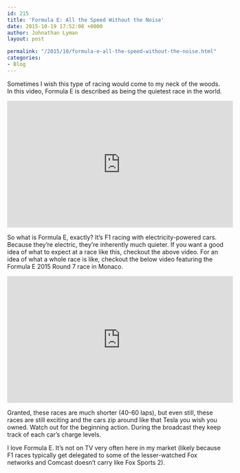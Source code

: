```yaml
---
id: 215
title: 'Formula E: All the Speed Without the Noise'
date: 2015-10-19 17:52:08 +0000
author: Johnathan Lyman
layout: post

permalink: "/2015/10/formula-e-all-the-speed-without-the-noise.html"
categories:
- Blog
---
```

<div class="kg-card-markdown"><p>Sometimes I wish this type of racing would come to my neck of the woods. In this video, Formula E is described as being the quietest race in the world.</p><iframe allowfullscreen frameborder="0" height="295" src="https://www.youtube.com/embed/PuyxR3MRg5c?feature=oembed" width="525"></iframe><p>So what is Formula E, exactly? It’s F1 racing with electricity-powered cars. Because they’re electric, they’re inherently much quieter. If you want a good idea of what to expect at a race like this, checkout the above video. For an idea of what a whole race is like, checkout the below video featuring the Formula E 2015 Round 7 race in Monaco.</p><iframe allowfullscreen frameborder="0" height="295" src="https://www.youtube.com/embed/juwUZGNags8?feature=oembed" width="525"></iframe><p>Granted, these races are much shorter (40-60 laps), but even still, these races are still exciting and the cars zip around like that Tesla you wish you owned. Watch out for the beginning action. During the broadcast they keep track of each car’s charge levels.</p><p>I love Formula E. It’s not on TV very often here in my market (likely because F1 races typically get delegated to some of the lesser-watched Fox networks and Comcast doesn’t carry like Fox Sports 2).</p></div>